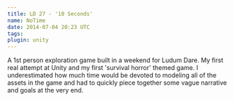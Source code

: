 ```yaml
---
title: LD 27 - '10 Seconds'
name: NoTime
date: 2014-07-04 20:23 UTC
tags:
plugin: unity
---
```



A 1st person exploration game built in a weekend for Ludum Dare. My first real attempt at Unity and my first 'survival horror' themed game. I underestimated how much time would be devoted to modeling all of the assets in the game and had to quickly piece together some vague narrative and goals at the very end.
